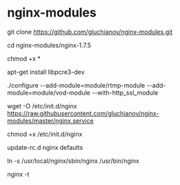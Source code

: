 # nginx-modules

git clone https://github.com/gluchianov/nginx-modules.git

cd nginx-modules/nginx-1.7.5

chmod +x *

apt-get install libpcre3-dev

./configure --add-module=module/rtmp-module --add-module=module/vod-module --with-http_ssl_module

wget -O /etc/init.d/nginx  https://raw.githubusercontent.com/gluchianov/nginx-modules/master/nginx.service 

chmod +x /etc/init.d/nginx

update-rc.d nginx defaults

ln -s /usr/local/nginx/sbin/nginx /usr/bin/nginx

nginx -t
